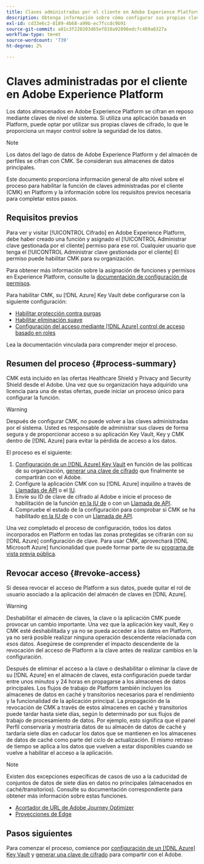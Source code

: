 ```yaml
---
title: Claves administradas por el cliente en Adobe Experience Platform
description: Obtenga información sobre cómo configurar sus propias claves de cifrado para los datos almacenados en Adobe Experience Platform.
exl-id: cd33e6c2-8189-4b68-a99b-ec7fccdc9b91
source-git-commit: a81c3f220203d65ef810a92896edcfc489a0327a
workflow-type: tm+mt
source-wordcount: '739'
ht-degree: 2%

---
```


# Claves administradas por el cliente en Adobe Experience Platform

Los datos almacenados en Adobe Experience Platform se cifran en reposo mediante claves de nivel de sistema. Si utiliza una aplicación basada en Platform, puede optar por utilizar sus propias claves de cifrado, lo que le proporciona un mayor control sobre la seguridad de los datos.

>[!NOTE]
>
>Los datos del lago de datos de Adobe Experience Platform y del almacén de perfiles se cifran con CMK. Se consideran sus almacenes de datos principales.

Este documento proporciona información general de alto nivel sobre el proceso para habilitar la función de claves administradas por el cliente (CMK) en Platform y la información sobre los requisitos previos necesaria para completar estos pasos.

## Requisitos previos

Para ver y visitar [!UICONTROL Cifrado] en Adobe Experience Platform, debe haber creado una función y asignado el [!UICONTROL Administrar clave gestionada por el cliente] permiso para ese rol. Cualquier usuario que tenga el [!UICONTROL Administrar clave gestionada por el cliente] El permiso puede habilitar CMK para su organización.

Para obtener más información sobre la asignación de funciones y permisos en Experience Platform, consulte la [documentación de configuración de permisos](https://experienceleague.adobe.com/docs/platform-learn/getting-started-for-data-architects-and-data-engineers/configure-permissions.html?lang=es).

Para habilitar CMK, su [!DNL Azure] Key Vault debe configurarse con la siguiente configuración:

* [Habilitar protección contra purgas](https://learn.microsoft.com/en-us/azure/key-vault/general/soft-delete-overview#purge-protection)
* [Habilitar eliminación suave](https://learn.microsoft.com/en-us/azure/key-vault/general/soft-delete-overview)
* [Configuración del acceso mediante [!DNL Azure] control de acceso basado en roles](https://learn.microsoft.com/en-us/azure/role-based-access-control/)

Lea la documentación vinculada para comprender mejor el proceso.

## Resumen del proceso {#process-summary}

CMK está incluido en las ofertas Healthcare Shield y Privacy and Security Shield desde el Adobe. Una vez que su organización haya adquirido una licencia para una de estas ofertas, puede iniciar un proceso único para configurar la función.

>[!WARNING]
>
>Después de configurar CMK, no puede volver a las claves administradas por el sistema. Usted es responsable de administrar sus claves de forma segura y de proporcionar acceso a su aplicación Key Vault, Key y CMK dentro de [!DNL Azure] para evitar la pérdida de acceso a los datos.

El proceso es el siguiente:

1. [Configuración de un [!DNL Azure] Key Vault](./azure-key-vault-config.md) en función de las políticas de su organización, [generar una clave de cifrado](./azure-key-vault-config.md#generate-a-key) que finalmente se compartirán con el Adobe.
1. Configure la aplicación CMK con su [!DNL Azure] inquilino a través de [Llamadas de API](./api-set-up.md#register-app) o el [IU](./ui-set-up.md#register-app).
1. Envíe su ID de clave de cifrado al Adobe e inicie el proceso de habilitación de la función [en la IU de](./ui-set-up.md#send-to-adobe) o con un [Llamada de API](./api-set-up.md#send-to-adobe).
1. Compruebe el estado de la configuración para comprobar si CMK se ha habilitado [en la IU de](./ui-set-up.md#check-status) o con un [Llamada de API](./api-set-up.md#check-status).

Una vez completado el proceso de configuración, todos los datos incorporados en Platform en todas las zonas protegidas se cifrarán con su [!DNL Azure] configuración de clave. Para usar CMK, aprovechará [!DNL Microsoft Azure] funcionalidad que puede formar parte de su [programa de vista previa pública](https://azure.microsoft.com/en-ca/support/legal/preview-supplemental-terms/).

## Revocar acceso {#revoke-access}

Si desea revocar el acceso de Platform a sus datos, puede quitar el rol de usuario asociado a la aplicación del almacén de claves en [!DNL Azure].

>[!WARNING]
>
>Deshabilitar el almacén de claves, la clave o la aplicación CMK puede provocar un cambio importante. Una vez que la aplicación key vault, Key o CMK esté deshabilitada y ya no se pueda acceder a los datos en Platform, ya no será posible realizar ninguna operación descendente relacionada con esos datos. Asegúrese de comprender el impacto descendente de la revocación del acceso de Platform a la clave antes de realizar cambios en la configuración.

Después de eliminar el acceso a la clave o deshabilitar o eliminar la clave de su [!DNL Azure] en el almacén de claves, esta configuración puede tardar entre unos minutos y 24 horas en propagarse a los almacenes de datos principales. Los flujos de trabajo de Platform también incluyen los almacenes de datos en caché y transitorios necesarios para el rendimiento y la funcionalidad de la aplicación principal. La propagación de la revocación de CMK a través de estos almacenes en caché y transitorios puede tardar hasta siete días, según lo determinado por sus flujos de trabajo de procesamiento de datos. Por ejemplo, esto significa que el panel Perfil conservaría y mostraría datos de su almacén de datos de caché y tardaría siete días en caducar los datos que se mantienen en los almacenes de datos de caché como parte del ciclo de actualización. El mismo retraso de tiempo se aplica a los datos que vuelven a estar disponibles cuando se vuelve a habilitar el acceso a la aplicación.

>[!NOTE]
>
>Existen dos excepciones específicas de casos de uso a la caducidad de conjuntos de datos de siete días en datos no principales (almacenados en caché/transitorios). Consulte su documentación correspondiente para obtener más información sobre estas funciones.<ul><li>[Acortador de URL de Adobe Journey Optimizer](https://experienceleague.adobe.com/docs/journey-optimizer/using/sms/sms-configuration.html?lang=es#message-preset-sms)</li><li>[Proyecciones de Edge](https://experienceleague.adobe.com/docs/experience-platform/profile/home.html#edge-projections)</li></ul>

## Pasos siguientes

Para comenzar el proceso, comience por [configuración de un [!DNL Azure] Key Vault](./azure-key-vault-config.md) y [generar una clave de cifrado](./azure-key-vault-config.md#generate-a-key) para compartir con el Adobe.
